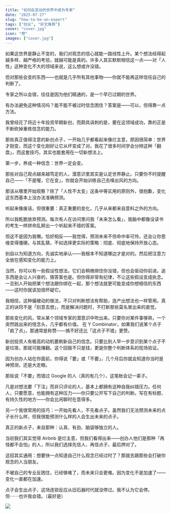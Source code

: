 ```yaml
---
title: "如何在变动的世界中成为专家"
date: "2025-07-27"
slug: "how-to-be-an-expert"
tags: ["创业", "好文推荐"]
cover: "cover.jpg"
icon: "😎"
images: ["cover.jpg"]
---
```

如果这世界是静止不变的，我们对观念的信心就能一路线性上升。某个想法经得起越多样、越严格的考验，就越可能是真的。许多人其实默默相信这一点——对「人性」这种变化不大的领域来说，这么想或许没错。



但对那些会变的东西——也就是几乎所有其他事物——你就不能再这样信任自己的判断了。



专家之所以会错，往往是因为他们精通的，是一个早已过期的世界。



有办法避免这种情况吗？能不能不被过时信念困住？答案是——可以，但得靠一点方法。



我曾经花了将近十年投资早期新创，而颇具讽刺的是，要在这领域成功，靠的正是不断砍掉重练信念的能力。



那些真正值得注意的新创点子，一开始几乎都看起来像烂主意，原因很简单：世界才刚变，而这个变化刚好让它从坏变成了对。我花了很多时间学会分辨这种「翻盘」，而这套技巧，其实也能套用在一切新想法上。



第一步，养成一种信念：世界一定会变。



那些对自己观点越来越笃定的人，潜意识里其实是认定世界静止。只要你不时提醒自己——「不是喔，它在变」，你就会开始训练自己去嗅出风的方向。



那该从哪里开始观察？除了「人性不太变」这条中等实用的原则外，很抱歉，变化这东西基本上没办法准确预测。



听起来像废话，但很重要：真正重要的变化，几乎从来都来自意料之外的方向。



所以我乾脆放弃预测。每次有人在访问里问我「未来怎么看」，我脑中都像没读书的考生一样拼命乱掰出一个听起来不错的答案。



但这不是因为我懒。恰好相反——我觉得，预测未来不但命中率可怜，还会让你思维变得僵硬。与其乱猜，不如选择更实际的策略：彻底、彻底地保持开放心态。



别自以为知道方向，先诚实地承认——我根本不知道哪边才是对的。然后把注意力全放在感知变化的能力上。



当然，你可以有一些假设性想法。它们会稍微绑住你没错，但也会驱动你前进。追东西是会让人兴奋的，猜答案也是。但你得非常有纪律，不让这些假设变成执念。
一旦别人开始把某个想法跟你绑在一起，那个想法就更可能变成你想相信的东西——这时你就该加倍怀疑它。



我相信，这种偏被动的做法，不只对判断想法有帮助，连产出想法也一样管用。真正的诀窍不是「刻意去想」，而是解决问题时，不打断那些莫名冒出来的直觉。



那些变化的风，常从某个领域专家的潜意识中吹出来。只要你对某件事够熟，一个突然跳出来的怪念头，几乎都有价值。
在 Y Combinator，如果我们说某个点子「疯了点」，那通常是称赞——搞不好还比「这点子不错」更赞。



新创投资人有极高的动机要刷新自己的信念。只要比别人早一步意识到某个点子不是垃圾，那就可能赚翻。这个回报不只是钱，更是你整个判断体系的现场验证。



因为创办人站在你面前，你得说「要」或「不要」，几个月后你就会知道你当时是神预测，还是大走眼。



那些说「不要」而错过 Google 的人（真的有几个），这笔帐会记一辈子。



凡是对想法要「下注」而非只评论的人，基本上都拥有这种自我纠错压力。任何人，只要愿意，也能拥有这种压力——你只要公开写下自己的判断。写在有标题、有持久性的地方——你会比闲聊时在意得多。



另一个我很常用的技巧：一开始先看人，不先看点子。虽然我们无法预测未来的点子长什么样，但我很能预测什么样的人会生出未来的点子。



真正的新点子，来自那种：认真、有劲、脑袋够独立的人。



当初我们其实觉得 Airbnb 是烂主意，但我们看得出来——创办人他们是那种「再怪都不会怕」的人，所以我们选择先信人、再信点子，最后押对了。



这招其实通用：想要快一点知道自己什么观念已经过时了？那就去跟那些会打破你观念的人当朋友。



不被自己的专业反困住，已经够难了，而未来只会更难。因为变化不是加速了——变化一直都在加速。



点子会生出点子，这场连锁反应从旧石器时代就没停过。我不认为它会停。
但⋯⋯也许我会错。（最好是）




![](https://prod-files-secure.s3.us-west-2.amazonaws.com/112d0858-5090-4d34-a606-b75eb8d65fd2/46476355-9cf3-4e99-9b7a-3531bc426380/1000202064.png?X-Amz-Algorithm=AWS4-HMAC-SHA256&X-Amz-Content-Sha256=UNSIGNED-PAYLOAD&X-Amz-Credential=ASIAZI2LB4665HR3N3H2%2F20250816%2Fus-west-2%2Fs3%2Faws4_request&X-Amz-Date=20250816T081642Z&X-Amz-Expires=3600&X-Amz-Security-Token=IQoJb3JpZ2luX2VjECcaCXVzLXdlc3QtMiJHMEUCIAP%2FjcBYvD08uZVTWeq4GwTPwDIqg6tjGNe3cWVyMT3TAiEAulJyIlDw8qZ3Z52XFLubMNTfy3DPpZn22rRFvWlslrAq%2FwMIcBAAGgw2Mzc0MjMxODM4MDUiDHU5oUgT4fxIF%2B61KyrcAx%2Bfv9E1S91zSvgW3ux6l3qsXNcp6weFoU8FTitAzzw7tpZTek8VVQlIjEB7%2FKZdf7k8IVzBF4Oti4Acmk3FZ6odAHrRRkW%2F0KeXWnxpRlD8Cv%2FwURSJoNmUZfudaAq4NvVskzPQ%2FTEIUvw2rVRL5nL5KlZzDJw%2F8GrbkCmlVOJq%2BLlWS6T71Opo7X6G%2F960wNN9Au%2F480hXrBafp4%2FG%2BXB6%2Fo%2BJTjmHS5dGHICwUCEWZ9dhMBYkINZsDjUGg6Yb43baMaTOJnTAzDPWX3Xv1jCb5ryRzU%2BLQdq5m5CrqdyQCFg2cZeZ8utU9MbWiejiZ7PPv43cgEsT%2BxDvhATZ1pTRXLk0dAH3%2FKXq%2FRIQFXgk5qZWiToiHiEY2OHH2ylBv5MAxuV5jpBvbsMEN79nWptcjCwJxlbUd27XQBb9rBNrZeqHzgHQO2uOdKyC1niN3oYN7TVfacnVeYca%2FRf7NS4vCxPdwbBV6rbbJEj%2FO%2BwE8YYjmFuGDq5YdhaK%2BXKLyIPnaFmPMzdumKhBpKQnctsaaVNy5nM0K8uegEXvplbMvpUhtddN50NaZtVwiugGwapskuNOBpkDY5TeBFKt3SIuwcbdC4%2BFPswArf7qAoUR2UA7ZrHvTZrqfvwQMOXcgMUGOqUBJG%2FrNyUI0J3RD9QA%2BXM4yNZT1X0195e%2BvTqQ108gwflc3I24YWD0qEMLy3INryo%2BUdAO3criaaruExynN%2Fank0SFIcuKwZuCpxhnDkZkZjc4yGP30J95bxRB9iiP4rhyRcJPZepLdGtYLQVQWRPx9D1f9GYng60XvBXAipdvJx7h8qhfYp3VjUlR4XKnDXWWb5MvW0CAhB35VBGtERR69f6Pw9Ob&X-Amz-Signature=809cb78ac4d2a0d24b93b47214ff73a2194d130bcb00be0a94c1e3606ae82e8e&X-Amz-SignedHeaders=host&x-amz-checksum-mode=ENABLED&x-id=GetObject)


